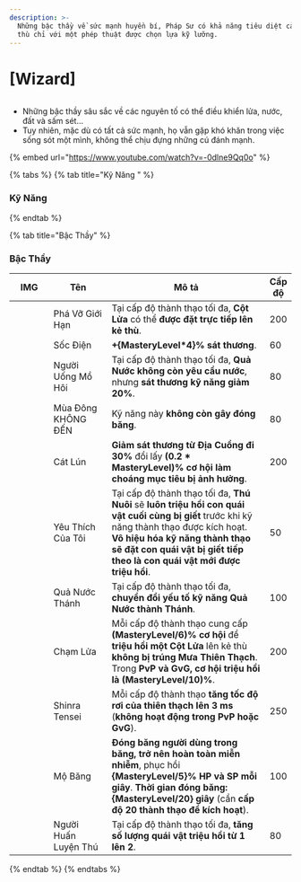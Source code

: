 ```yaml
---
description: >-
  Những bậc thầy về sức mạnh huyền bí, Pháp Sư có khả năng tiêu diệt cả đàn kẻ
  thù chỉ với một phép thuật được chọn lựa kỹ lưỡng.
---
```


# \[Wizard]

<figure><img src="../../.gitbook/assets/700px-1Bruxo.png" alt=""><figcaption></figcaption></figure>

* Những bậc thầy sâu sắc về các nguyên tố có thể điều khiển lửa, nước, đất và sấm sét...
* Tuy nhiên, mặc dù có tất cả sức mạnh, họ vẫn gặp khó khăn trong việc sống sót một mình, không thể chịu đựng những cú đánh mạnh.

{% embed url="https://www.youtube.com/watch?v=-0dlne9Qq0o" %}

{% tabs %}
{% tab title="Kỹ Năng " %}
### **Kỹ Năng**
{% endtab %}

{% tab title="Bậc Thầy" %}
### Bậc Thầy

<table><thead><tr><th width="84">IMG</th><th width="124">Tên</th><th width="390">Mô tả</th><th>Cấp độ</th></tr></thead><tbody><tr><td><img src="../../.gitbook/assets/80a.png" alt=""></td><td>Phá Vỡ Giới Hạn</td><td>Tại cấp độ thành thạo tối đa, <strong>Cột Lửa</strong> có thể <strong>được đặt trực tiếp lên kẻ thù</strong>.</td><td>200</td></tr><tr><td><img src="../../.gitbook/assets/84a.png" alt=""></td><td>Sốc Điện</td><td><strong>+{MasteryLevel*4}% sát thương</strong>.</td><td>60</td></tr><tr><td><img src="../../.gitbook/assets/86a.png" alt=""></td><td>Người Uống Mồ Hôi</td><td>Tại cấp độ thành thạo tối đa, <strong>Quả Nước không còn yêu cầu nước</strong>, nhưng <strong>sát thương kỹ năng giảm 20%</strong>.</td><td>80</td></tr><tr><td><img src="../../.gitbook/assets/87a.png" alt=""></td><td>Mùa Đông KHÔNG ĐẾN</td><td>Kỹ năng này <strong>không còn gây đóng băng</strong>.</td><td>80</td></tr><tr><td><img src="../../.gitbook/assets/16a (1).png" alt=""></td><td>Cát Lún</td><td><strong>Giảm sát thương từ Địa Cuồng đi 30%</strong> đổi lấy <strong>(0.2 * MasteryLevel)% cơ hội làm choáng mục tiêu bị ảnh hưởng</strong>.</td><td>200</td></tr><tr><td><img src="../../.gitbook/assets/image (270).png" alt="" data-size="original"></td><td>Yêu Thích Của Tôi</td><td>Tại cấp độ thành thạo tối đa, <strong>Thú Nuôi</strong> sẽ <strong>luôn triệu hồi con quái vật cuối cùng bị giết</strong> trước khi kỹ năng thành thạo được kích hoạt. <strong>Vô hiệu hóa kỹ năng thành thạo sẽ đặt con quái vật bị giết tiếp theo là con quái vật mới được triệu hồi</strong>.</td><td>50</td></tr><tr><td><img src="../../.gitbook/assets/image (271).png" alt="" data-size="original"></td><td>Quả Nước Thánh</td><td>Tại cấp độ thành thạo tối đa, <strong>chuyển đổi yếu tố kỹ năng Quả Nước thành Thánh</strong>.</td><td>100</td></tr><tr><td><img src="../../.gitbook/assets/image (272).png" alt="" data-size="original"></td><td>Chạm Lửa</td><td>Mỗi cấp độ thành thạo cung cấp <strong>(MasteryLevel/6)% cơ hội</strong> để <strong>triệu hồi một Cột Lửa</strong> lên kẻ thù <strong>không bị trúng Mưa Thiên Thạch</strong>. Trong <strong>PvP và GvG, cơ hội triệu hồi là (MasteryLevel/10)%</strong>.</td><td>200</td></tr><tr><td><img src="../../.gitbook/assets/image (273).png" alt="" data-size="original"></td><td>Shinra Tensei</td><td>Mỗi cấp độ thành thạo <strong>tăng tốc độ rơi của thiên thạch lên 3 ms</strong> (<strong>không hoạt động trong PvP hoặc GvG</strong>).</td><td>250</td></tr><tr><td><img src="../../.gitbook/assets/image (274).png" alt="" data-size="original"></td><td>Mộ Băng</td><td><strong>Đóng băng người dùng trong băng, trở nên hoàn toàn miễn nhiễm</strong>, phục hồi <strong>{MasteryLevel/5}% HP và SP mỗi giây</strong>. <strong>Thời gian đóng băng: {MasteryLevel/20} giây</strong> (cần <strong>cấp độ 20 thành thạo để kích hoạt</strong>).</td><td>100</td></tr><tr><td><img src="../../.gitbook/assets/image (275).png" alt="" data-size="original"></td><td>Người Huấn Luyện Thú</td><td>Tại cấp độ thành thạo tối đa, <strong>tăng số lượng quái vật triệu hồi từ 1 lên 2</strong>.</td><td>80</td></tr></tbody></table>
{% endtab %}
{% endtabs %}
